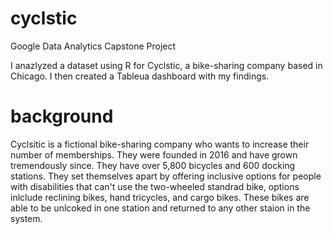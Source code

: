 # cyclstic
Google Data Analytics Capstone Project

I anazlyzed a dataset using R for Cyclstic, a bike-sharing company based in Chicago. I then created a Tableua dashboard with my findings. 

# background 
Cyclsitic is a fictional bike-sharing company who wants to increase their number of memberships. They were founded in 2016 and have grown tremendously since. They have over 5,800 bicycles and 600 docking stations. They set themselves apart by offering inclusive options for people with disabilities that can't use the two-wheeled standrad bike, options inlclude reclining bikes, hand tricycles, and cargo bikes. These bikes are able to be unlcoked in one station and returned to any other staion in the system.
